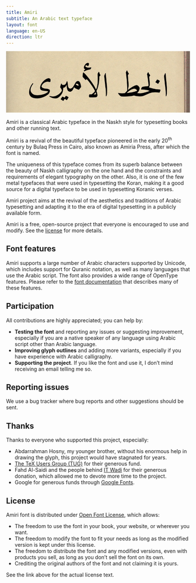 ```yaml
---
title: Amiri
subtitle: An Arabic text typeface
layout: font
language: en-US
direction: ltr
---
```


![Amiri font](/assets/images/amiri/banner.jpg "Amiri font")

Amiri is a classical Arabic typeface in the Naskh style for typesetting books and other running text.

Amiri is a revival of the beautiful typeface pioneered in the early 20<sup>th</sup> century by Bulaq Press in Cairo, also known as Amiria Press, after which the font is named.

The uniqueness of this typeface comes from its superb balance between the beauty of Naskh calligraphy on the one hand and the constraints and requirements of elegant typography on the other. Also, it is one of the few metal typefaces that were used in typesetting the Koran, making it a good source for a digital typeface to be used in typesetting Koranic verses.

Amiri project aims at the revival of the aesthetics and traditions of Arabic typesetting and adapting it to the era of digital typesetting in a publicly available form.

Amiri is a free, open-source project that everyone is encouraged to use and modify. See the [license](#license) for more details.

## Font features

Amiri supports a large number of Arabic characters supported by Unicode, which includes support for Quranic notation, as well as many languages that use the Arabic script. The font also provides a wide range of OpenType features. Please refer to the [font documentation](./documentation/Documentation-Arabic.html) that describes many of these features.

## Participation

All contributions are highly appreciated; you can help by:

- **Testing the font** and reporting any issues or suggesting improvement, especially if you are a native speaker of any language using Arabic script other than Arabic language.
- **Improving glyph outlines** and adding more variants, especially if you have experience with Arabic calligraphy.
- **Supporting the project**. If you like the font and use it, I don’t mind receiving an email telling me so.

## Reporting issues

We use a bug tracker where bug reports and other suggestions should be sent.

## Thanks

Thanks to everyone who supported this project, especially:

- Abdarrahman Hosny, my younger brother, without his enormous help in drawing the glyph, this project would have stagnated for years.
- [The TeX Users Group (TUG)](https://tug.org) for their generous fund.
- Fahd Al-Saidi and the people behind [IT Wadi](https://itwadi.com) for their generous donation, which allowed me to devote more time to the project.
- Google for generous funds through [Google Fonts](https://fonts.google.com).

## License

Amiri font is distributed under [Open Font License](https://openfontlicense.org), which allows:

- The freedom to use the font in your book, your website, or wherever you want.
- The freedom to modify the font to fit your needs as long as the modified version is kept under this license.
- The freedom to distribute the font and any modified versions, even with products you sell, as long as you don’t sell the font on its own.
- Crediting the original authors of the font and not claiming it is yours.

See the link above for the actual license text.
